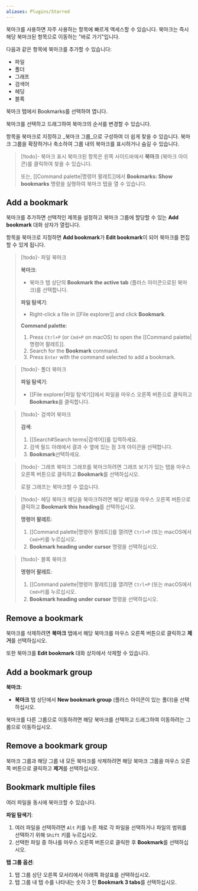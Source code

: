```yaml
---
aliases: Plugins/Starred
---
```


북마크를 사용하면 자주 사용하는 항목에 빠르게 액세스할 수 있습니다. 북마크는 즉시 해당 북마크된 항목으로 이동하는 "바로 가기"입니다.

다음과 같은 항목에 북마크를 추가할 수 있습니다:

- 파일
- 폴더
- 그래프
- 검색어
- 헤딩
- 블록

북마크 탭에서 Bookmarks를 선택하여 엽니다.

북마크를 선택하고 드래그하여 북마크의 순서를 변경할 수 있습니다.

항목을 북마크로 지정하고 _북마크 그룹_으로 구성하여 더 쉽게 찾을 수 있습니다. 북마크 그룹을 확장하거나 축소하여 그룹 내의 북마크를 표시하거나 숨길 수 있습니다.

> [!todo]- 북마크 표시
> 북마크된 항목은 왼쪽 사이드바에서 **북마크** (북마크 아이콘)를 클릭하여 찾을 수 있습니다.
>
> 또는, [[Command palette|명령어 팔레트]]에서 **Bookmarks: Show bookmarks** 명령을 실행하여 북마크 탭을 열 수 있습니다.

## Add a bookmark

북마크를 추가하면 선택적인 제목을 설정하고 북마크 그룹에 할당할 수 있는 **Add bookmark** 대화 상자가 열립니다.

항목을 북마크로 지정하면 **Add bookmark**가 **Edit bookmark**이 되어 북마크를 편집할 수 있게 됩니다.

> [!todo]- 파일 북마크
>
> **북마크**:
> - 북마크 탭 상단의 **Bookmark the active tab** (플러스 아이콘으로된 북마크)를 선택합니다.
> 
> **파일 탐색기**:
>
> - Right-click a file in [[File explorer]] and click **Bookmark**.
>
> **Command palette**:
>
> 1. Press `Ctrl+P` (or `Cmd+P` on macOS) to open the [[Command palette|명령어 팔레트]].
> 2. Search for the **Bookmark** command.
> 3. Press `Enter` with the command selected to add a bookmark.

> [!todo]- 폴더 북마크
>
> **파일 탐색기**:
>
> - [[File explorer|파일 탐색기]]에서 파일을 마우스 오른쪽 버튼으로 클릭하고 **Bookmarks**를 클릭합니다.

> [!todo]- 검색어 북마크
>
> **검색**:
>
> 1. [[Search#Search terms|검색어]]를 입력하세요. 
> 2. 검색 필드 아래에서 결과 수 옆에 있는 점 3개 아이콘을 선택합니다.
> 3. **Bookmark**선택하세요.

> [!todo]- 그래프 북마크
> 그래프를 북마크하려면 그래프 보기가 있는 탭을 마우스 오른쪽 버튼으로 클릭하고 **Bookmark**를 선택하십시오.
>
> 로컬 그래프는 북마크할 수 없습니다.

> [!todo]- 헤딩 북마크
> 헤딩을 북마크하려면 해당 헤딩을 마우스 오른쪽 버튼으로 클릭하고 **Bookmark this heading**를 선택하십시오.
>
> **명령어 팔레트**:
>
> 1. [[Command palette|명령어 팔레트]]를 열려면 `Ctrl+P` (또는 macOS에서 `Cmd+P`)를 누르십시오.
> 2. **Bookmark heading under cursor** 명령을 선택하십시오.

> [!todo]- 블록 북마크
>
> **명령어 팔레트**:
>
> 1. [[Command palette|명령어 팔레트]]를 열려면 `Ctrl+P` (또는 macOS에서 `Cmd+P`)를 누르십시오.
> 2. **Bookmark heading under cursor** 명령을 선택하십시오.

## Remove a bookmark

북마크를 삭제하려면 **북마크** 탭에서 해당 북마크를 마우스 오른쪽 버튼으로 클릭하고 **제거**를 선택하십시오.

또한 북마크를 **Edit bookmark** 대화 상자에서 삭제할 수 있습니다.

## Add a bookmark group

**북마크**:

- **북마크** 탭 상단에서 **New bookmark group** (플러스 아이콘이 있는 폴더)을 선택하십시오.

북마크를 다른 그룹으로 이동하려면 해당 북마크를 선택하고 드래그하여 이동하려는 그룹으로 이동하십시오.

## Remove a bookmark group

북마크 그룹과 해당 그룹 내 모든 북마크를 삭제하려면 해당 북마크 그룹을 마우스 오른쪽 버튼으로 클릭하고 **제거**를 선택하십시오.

## Bookmark multiple files

여러 파일을 동시에 북마크할 수 있습니다.

**파일 탐색기**:

1. 여러 파일을 선택하려면 `Alt` 키를 누른 채로 각 파일을 선택하거나 파일의 범위를 선택하기 위해 `Shift` 키를 누르십시오.
2. 선택한 파일 중 하나를 마우스 오른쪽 버튼으로 클릭한 후 **Bookmark**를 선택하십시오.

**탭 그룹 옵션**:

1. 탭 그룹 상단 오른쪽 모서리에서 아래쪽 화살표를 선택하십시오.
2. 탭 그룹 내 탭 수를 나타내는 숫자 3 인 **Bookmark 3 tabs**를 선택하십시오.
